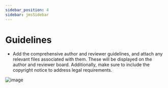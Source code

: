 ```yaml
---
sidebar_position: 4
sidebar: jmsSidebar
---
```


# Guidelines

- Add the comprehensive author and reviewer guidelines, and attach any relevant files associated with them. These will be displayed on the author and reviewer board. Additionally, make sure to include the copyright notice to address legal requirements.

![image](https://cdn.pixabay.com/photo/2016/06/23/15/25/facebook-login-1475585_1280.jpg)
